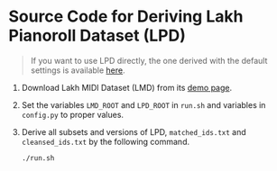 # Source Code for Deriving Lakh Pianoroll Dataset (LPD)

> If you want to use LPD directly, the one derived with the default settings is
available [here](https://salu133445.github.io/lakh-pianoroll-dataset/dataset).

1. Download Lakh MIDI Dataset (LMD) from its
   [demo page](http://colinraffel.com/projects/lmd/).
2. Set the variables `LMD_ROOT` and `LPD_ROOT` in `run.sh` and variables in
   `config.py` to proper values.
3. Derive all subsets and versions of LPD, `matched_ids.txt` and
   `cleansed_ids.txt` by the following command.

   ```sh
   ./run.sh
   ```
